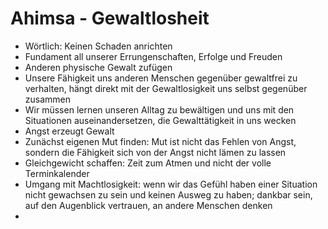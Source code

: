 # Ahimsa - Gewaltlosheit
- Wörtlich: Keinen Schaden anrichten
- Fundament all unserer Errungenschaften, Erfolge und Freuden
- Anderen physische Gewalt zufügen
- Unsere Fähigkeit uns anderen Menschen gegenüber gewaltfrei zu verhalten, hängt direkt mit der Gewaltlosigkeit uns selbst gegenüber zusammen
- Wir müssen lernen unseren Alltag zu bewältigen und uns mit den Situationen auseinandersetzen, die Gewalttätigkeit in uns wecken
- Angst erzeugt Gewalt
- Zunächst eigenen Mut finden: Mut ist nicht das Fehlen von Angst, sondern die Fähigkeit sich von der Angst nicht lämen zu lassen
- Gleichgewicht schaffen: Zeit zum Atmen und nicht der volle Terminkalender
- Umgang mit Machtlosigkeit: wenn wir das Gefühl haben einer Situation nicht gewachsen zu sein und keinen Ausweg zu haben; dankbar sein, auf den Augenblick vertrauen, an andere Menschen denken
- 
